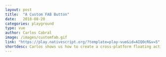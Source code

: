 ```yaml
---
layout: post
title:  "A Custom FAB Button"
date:   2018-08-20
categories: playground
type: vue
author: Carlos Cabral
image: /images/customfab.gif
link: "https://play.nativescript.org/?template=play-vue&id=AIQOcR&v=5"
shortdesc: Carlos shows us how to create a cross-platform floating action button with fancy animations.
---
```

